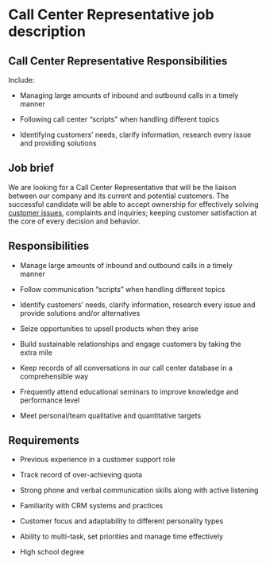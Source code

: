 # Call Center Representative job description


## Call Center Representative Responsibilities

Include:

* Managing large amounts of inbound and outbound calls in a timely manner

* Following call center “scripts” when handling different topics

* Identifying customers’ needs, clarify information, research every issue and providing solutions


## Job brief

We are looking for a Call Center Representative that will be the liaison between our company and its current and potential customers. The successful candidate will be able to accept ownership for effectively solving <a href="https://resources.workable.com/customer-service-representative-job-description">customer issues</a>, complaints and inquiries; keeping customer satisfaction at the core of every decision and behavior.


## Responsibilities

* Manage large amounts of inbound and outbound calls in a timely manner

* Follow communication “scripts” when handling different topics

* Identify customers’ needs, clarify information, research every issue and provide solutions and/or alternatives

* Seize opportunities to upsell products when they arise

* Build sustainable relationships and engage customers by taking the extra mile

* Keep records of all conversations in our call center database in a comprehensible way

* Frequently attend educational seminars to improve knowledge and performance level

* Meet personal/team qualitative and quantitative targets


## Requirements

* Previous experience in a customer support role

* Track record of over-achieving quota

* Strong phone and verbal communication skills along with active listening

* Familiarity with CRM systems and practices

* Customer focus and adaptability to different personality types

* Ability to multi-task, set priorities and manage time effectively

* High school degree
